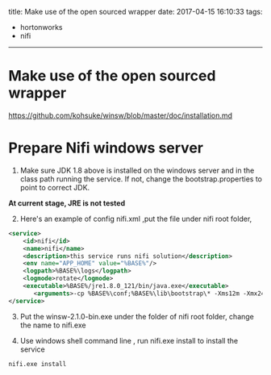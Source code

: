 title: Make use of the open sourced wrapper
date: 2017-04-15 16:10:33
tags:
- hortonworks
- nifi
---

# Make use of the open sourced wrapper

https://github.com/kohsuke/winsw/blob/master/doc/installation.md

# Prepare Nifi windows server


1.  Make sure JDK  1.8 above is installed on the windows server and in the class path running the service. If not, change the bootstrap.properties to point to correct JDK.

 __At current stage, JRE is not tested__     

2. Here's an example of config nifi.xml ,put the file under nifi root folder,

 ```xml
<service>
     <id>nifi</id>
     <name>nifi</name>
     <description>this service runs nifi solution</description>
     <env name="APP_HOME" value="%BASE%"/>
     <logpath>%BASE%\logs</logpath>
     <logmode>rotate</logmode>       
     <executable>%BASE%/jre1.8.0_121/bin/java.exe</executable>
        <arguments>-cp %BASE%\conf;%BASE%\lib\bootstrap\* -Xms12m -Xmx24m -Dorg.apache.nifi.bootstrap.config.log.dir=%BASE%\logs -Dorg.apache.nifi.bootstrap.config.pid.dir=%BASE%\run       -Dorg.apache.nifi.bootstrap.config.file=%BASE%\conf\bootstrap.conf org.apache.nifi.bootstrap.RunNiFi Start</arguments>
</service>
```

3. Put the winsw-2.1.0-bin.exe under the folder of nifi root folder, change the name to nifi.exe

4. Use windows shell command line , run nifi.exe install to install the service

 ```shell
nifi.exe install
```
